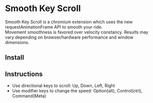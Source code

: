 Smooth Key Scroll
==================

Smooth Key Scroll is a chromium extension which uses the new requestAnimationFrame API to smooth your ride.  
Movement smoothness is favored over velocity constancy. Results may vary depending on browser/hardware performance and window dimensions.

Install
-------



Instructions
------------
* Use directional keys to scroll: Up, Down, Left, Right</li>
* Use modifier keys to change the speed: Option(alt), Control(ctrl), Command(Meta)</li>

